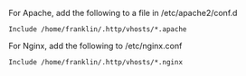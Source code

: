 For Apache, add the following to a file in /etc/apache2/conf.d

~~~~
Include /home/franklin/.http/vhosts/*.apache
~~~~

For Nginx, add the following to /etc/nginx.conf

~~~~
Include /home/franklin/.http/vhosts/*.nginx
~~~~
